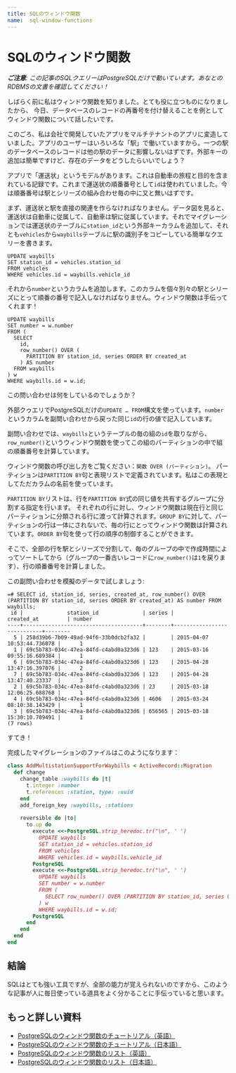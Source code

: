 ```yaml
---
title: SQLのウィンドウ関数
name:  sql-window-functions
---
```


SQLのウィンドウ関数
================

_**ご注意**: この記事のSQLクエリーはPostgreSQLだけで動いています。あなとのRDBMSの文書を確認してください！_

しばらく前に私はウィンドウ関数を知りました。とても役に立つものになりましたから、 今日、データベースのレコードの再番号を付け替えることを例としてウィンドウ関数について話したいです。

このごろ、私は会社で開発していたアプリをマルチテナントのアプリに変造していました。アプリのユーザーはいろいろな「駅」で働いていますから。一つの駅のデータベースのレコードは他の駅のデータに影響しないはずです。外部キーの追加は簡単ですけど、存在のデータをどうしたらいいでしょう？

アプリで「運送状」というモデルがあります。これは自動車の旅程と目的を含まれている記録です。これまで運送状の順番番号として`id`は使われていました。今は順番番号は駅とシリーズの組み合わせ毎の中に又と無いはずです。

まず、運送状と駅を直接の関連を作らなければなりません。データ図を見ると、運送状は自動車に従属して、自動車は駅に従属しています。それでマイグレーションでは運送状のテーブルに`station_id`という外部キーカラムを追加して、それとも`vehicles`から`waybills`テーブルに駅の識別子をコピーしている簡単なクエリーを書きます。

```PostgreSQL
UPDATE waybills
SET station_id = vehicles.station_id
FROM vehicles
WHERE vehicles.id = waybills.vehicle_id
```

それから`number`というカラムを追加します。このカラムを個々別々の駅とシリーズにとって順番の番号で記入しなければなりません。ウィンドウ関数は手伝ってくれます！

```PostgreSQL
UPDATE waybills
SET number = w.number
FROM (
  SELECT
    id,
    row_number() OVER (
      PARTITION BY station_id, series ORDER BY created_at
    ) AS number
  FROM waybills
) w
WHERE waybills.id = w.id;
```

この問い合わせは何をしているのでしょうか？

外部クゥエリでPostgreSQLだけの`UPDATE … FROM`構文を使っています。`number`というカラムを副問い合わせから戻った同じ`id`の行の値で記入しています。

副問い合わせでは、`waybills`というテーブルの毎の組の`id`を取りながら、`row_number()`というウィンドウ関数を使ってこの組のパーティションの中で組の順番番号を計算しています。

ウィンドウ関数の呼び出し方をご覧ください：`関数 OVER (パーティション)`。 パーティションは`PARTITION BY`句と表現リストで定義されています。私はこの表現としてただカラムの名前を使っています。 

`PARTITION BY`リストは、行を`PARTITION BY`式の同じ値を共有するグループに分割する指定を行います。 それぞれの行に対し、ウィンドウ関数は現在行と同じパーティションに分類される行に渡って計算されます。`GROUP BY`に対して、パーティションの行は一体にされないで、毎の行にとってウィンドウ関数は計算されています。`ORDER BY`句を使って行の順序の制御することができます。

そこで、全部の行を駅とシリーズで分割して、毎のグループの中で作成時間によってソートしてから（グループの一番古いレコードに`row_number()`は`1`を戻ります）、行の順番番号を計算しました。

この副問い合わせを模擬のデータで試しましょう:

    =# SELECT id, station_id, series, created_at, row_number() OVER (PARTITION BY station_id, series ORDER BY created_at) AS number FROM waybills;
     id |              station_id              | series |         created_at         | number
    ----+--------------------------------------+--------+----------------------------+--------
      5 | 258d39b6-7b09-49ad-94f6-33b0dcb2fa32 |        | 2015-04-07 10:53:44.736078 |      1
      1 | 69c5b783-034c-47ea-84fd-c4abd0a323d6 | 123    | 2015-03-16 09:55:16.689384 |      1
      6 | 69c5b783-034c-47ea-84fd-c4abd0a323d6 | 123    | 2015-04-28 13:47:16.397076 |      2
      7 | 69c5b783-034c-47ea-84fd-c4abd0a323d6 | 123    | 2015-04-28 13:47:40.23337  |      3
      2 | 69c5b783-034c-47ea-84fd-c4abd0a323d6 | 23     | 2015-03-18 12:06:25.688768 |      1
      4 | 69c5b783-034c-47ea-84fd-c4abd0a323d6 | 4606   | 2015-03-24 08:10:38.143429 |      1
      3 | 69c5b783-034c-47ea-84fd-c4abd0a323d6 | 656565 | 2015-03-18 15:30:10.709491 |      1
    (7 rows)

すてき！

完成したマイグレーションのファイルはこのようになります：

```ruby
class AddMultistationSupportForWaybills < ActiveRecord::Migration
  def change
    change_table :waybills do |t|
      t.integer :number
      t.references :station, type: :uuid
    end
    add_foreign_key :waybills, :stations
    
    reversible do |to|
      to.up do
        execute <<-PostgreSQL.strip_heredoc.tr("\n", ' ')
          UPDATE waybills
          SET station_id = vehicles.station_id
          FROM vehicles
          WHERE vehicles.id = waybills.vehicle_id
        PostgreSQL
        execute <<-PostgreSQL.strip_heredoc.tr("\n", ' ')
          UPDATE waybills
          SET number = w.number
          FROM (
            SELECT row_number() OVER (PARTITION BY station_id, series ORDER BY created_at) AS number, id FROM waybills
          ) w
          WHERE waybills.id = w.id;
        PostgreSQL
      end
    end
  end
end
```

結論
---

SQLはとても強い工具ですが、全部の能力が覚えられないのですから、このような記事が人に毎日使っている道具をよく分かることに手伝っていると思います。


もっと詳しい資料
-------------

 * [PostgreSQLのウィンドウ関数のチュートリアル（英語）](http://www.postgresql.org/docs/9.4/static/tutorial-window.html)
 * [PostgreSQLのウィンドウ関数のチュートリアル（日本語）](http://www.postgresql.jp/document/9.4/html/tutorial-window.html)
 * [PostgreSQLのウィンドウ関数のリスト（英語）](http://www.postgresql.org/docs/9.4/static/functions-window.html)
 * [PostgreSQLのウィンドウ関数のリスト（日本語）](http://www.postgresql.jp/document/9.4/html/functions-window.html)
